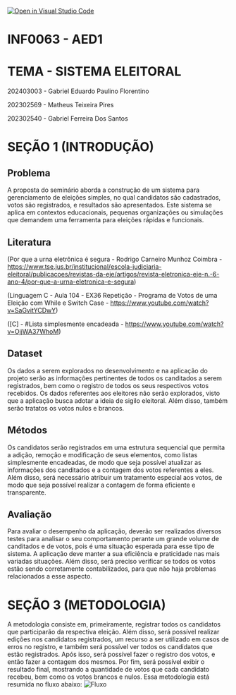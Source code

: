 [![Open in Visual Studio Code](https://classroom.github.com/assets/open-in-vscode-2e0aaae1b6195c2367325f4f02e2d04e9abb55f0b24a779b69b11b9e10269abc.svg)](https://github.com/2024-2-INF0063-AED1/semin-rio-garotos-de-xandao/blob/main/LICENCE)
# INF0063 - AED1
# TEMA - SISTEMA ELEITORAL

202403003 - Gabriel Eduardo Paulino Florentino

202302569 - Matheus Teixeira Pires

202302540 - Gabriel Ferreira Dos Santos

# SEÇÃO 1 (INTRODUÇÃO)
## Problema
A proposta do seminário aborda a construção de um sistema para gerenciamento de eleições simples, no qual candidatos são cadastrados, votos são registrados, e resultados são apresentados. Este sistema se aplica em contextos educacionais, pequenas organizações ou simulações que demandem uma ferramenta para eleições rápidas e funcionais. 

## Literatura
(Por que a urna eletrônica é segura - Rodrigo Carneiro Munhoz Coimbra - https://www.tse.jus.br/institucional/escola-judiciaria-eleitoral/publicacoes/revistas-da-eje/artigos/revista-eletronica-eje-n.-6-ano-4/por-que-a-urna-eletronica-e-segura)

(Linguagem C - Aula 104 - EX36 Repetição - Programa de Votos de uma Eleição com While e Switch Case - https://www.youtube.com/watch?v=SaGvitYCDwY)

([C] - #Lista simplesmente encadeada - https://www.youtube.com/watch?v=OjjWA37WhoM)

## Dataset
Os dados a serem explorados no desenvolvimento e na aplicação do projeto serão as informações pertinentes de todos os canditados a serem registrados, bem como o registro de todos os seus respectivos votos recebidos. Os dados referentes aos eleitores não serão explorados, visto que a aplicação busca adotar a ideia de sigilo eleitoral. Além disso, também serão tratatos os votos nulos e brancos.

## Métodos
Os candidatos serão registrados em uma estrutura sequencial que permita a adição, remoção e modificação de seus elementos, como listas simplesmente encadeadas, de modo que seja possível atualizar as informações dos canditados e a contagem dos votos referentes a eles. Além disso, será necessário atribuir um tratamento especial aos votos, de modo que seja possível realizar a contagem de forma eficiente e transparente.

## Avaliação
Para avaliar o desempenho da aplicação, deverão ser realizados diversos testes para analisar o seu comportamento perante um grande volume de canditados e de votos, pois é uma situação esperada para esse tipo de sistema. A aplicação deve manter a sua eficiência e praticidade nas mais variadas situações. Além disso, será preciso verificar se todos os votos estão sendo corretamente contabilizados, para que não haja problemas relacionados a esse aspecto.

# SEÇÃO 3 (METODOLOGIA)
A metodologia consiste em, primeiramente, registrar todos os candidatos que participarão da respectiva eleição. Além disso, será possível realizar edições nos candidatos registrados, um recurso a ser utilizado em casos de erros no registro, e também será possível ver todos os candidatos que estão registrados. Após isso, será possível fazer o registro dos votos, e então fazer a contagem dos mesmos. Por fim, será possível exibir o resultado final, mostrando a quantidade de votos que cada candidato recebeu, bem como os votos brancos e nulos. Essa metodologia está resumida no fluxo abaixo:
![Fluxo](https://github.com/user-attachments/assets/299c1bc2-0f1e-44c9-bb26-f440761819f3)
